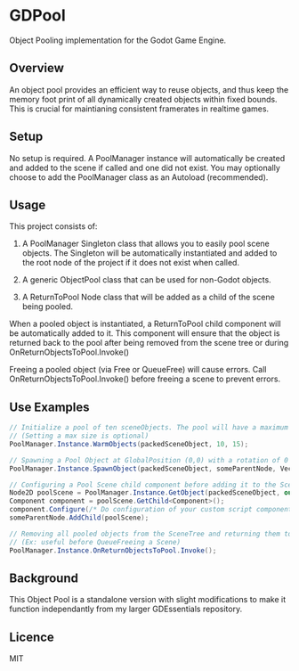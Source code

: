 GDPool
=================
Object Pooling implementation for the Godot Game Engine.

Overview
----
An object pool provides an efficient way to reuse objects, and thus keep the memory foot print of all dynamically created objects within fixed bounds. This is crucial for maintianing consistent framerates in realtime games.

Setup
----
No setup is required. A PoolManager instance will automatically be created and added to the scene if called and one did not exist. You may optionally choose to add the PoolManager class as an Autoload (recommended).

Usage
----
This project consists of:

1. A PoolManager Singleton class that allows you to easily pool scene objects. The Singleton will be automatically instantiated and added to the root node of the project if it does not exist when called.

2. A generic ObjectPool class that can be used for non-Godot objects.

3. A ReturnToPool Node class that will be added as a child of the scene being pooled.

When a pooled object is instantiated, a ReturnToPool child component will be automatically added to it. This component will ensure that the object is returned back to the pool after being removed from the scene tree or during OnReturnObjectsToPool.Invoke()

Freeing a pooled object (via Free or QueueFree) will cause errors. Call OnReturnObjectsToPool.Invoke() before freeing a scene to prevent errors.

Use Examples
----
```csharp
// Initialize a pool of ten sceneObjects. The pool will have a maximum size of 15 objects.
// (Setting a max size is optional)
PoolManager.Instance.WarmObjects(packedSceneObject, 10, 15);

// Spawning a Pool Object at GlobalPosition (0,0) with a rotation of 0 Radians.
PoolManager.Instance.SpawnObject(packedSceneObject, someParentNode, Vector2.Zero, 0f);

// Configuring a Pool Scene child component before adding it to the SceneTree.
Node2D poolScene = PoolManager.Instance.GetObject(packedSceneObject, out bool isRecycled) as Node2D;
Component component = poolScene.GetChild<Component>();
component.Configure(/* Do configuration of your custom script component here */);
someParentNode.AddChild(poolScene);

// Removing all pooled objects from the SceneTree and returning them to their Object Pools.
// (Ex: useful before QueueFreeing a Scene)
PoolManager.Instance.OnReturnObjectsToPool.Invoke();
```

Background
---
This Object Pool is a standalone version with slight modifications to make it function independantly from my larger GDEssentials repository.

Licence
---
MIT
